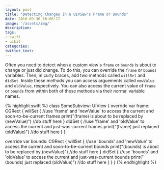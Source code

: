 ```yaml
---
layout: post
title: "Detecting Changes in a UIView's Frame or Bounds"
date: 2016-09-30 16:06:17
image: '/assets/img/'
description:
tags:
- swift
- uikit
categories:
twitter_text:
---
```


Often you need to detect when a custom view's `frame` or `bounds` is about to change or just did change. To do this, you can override the `frame` or `bounds` variables. Then, in curly braces, add two methods called `willSet` and `didSet`. Inside these methods you can access arguements called `newValue` and `oldValue`, respectively.  You can also access the current value of `frame` or `bounds` from within both of these methods via their normal variable names.

{% highlight swift %}
class SomeSubview: UIView {
  override var frame: CGRect {
    willSet {
      //use 'frame' and 'newValue' to access the current and soon-to-be-current frames
      print("\(frame) is about to be replaced by \(newValue)")
      //do stuff here
    }
    didSet {
      //use 'frame' and 'oldValue' to access the current and just-was-current frames
      print("\(frame) just replaced \(oldValue)")
      //do stuff here
    }
  }

  override var bounds: CGRect {
      willSet {
      //use 'bounds' and 'newValue' to access the current and soon-to-be-current bounds
      print("\(bounds) is about to be replaced by \(newValue)")
      //do stuff here
    }
    didSet {
      //use 'bounds' and 'oldValue' to access the current and just-was-current bounds
      print("\(bounds) just replaced \(oldValue)")
      //do stuff here
    }
  }
}
{% endhighlight %}

